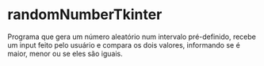 # randomNumberTkinter
Programa que gera um número aleatório num intervalo pré-definido, recebe um input feito pelo usuário e compara os dois valores, informando se é maior, menor ou se eles são iguais. 

